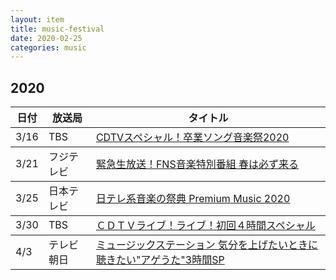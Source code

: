 ```yaml
---
layout: item
title: music-festival
date: 2020-02-25
categories: music
---
```


## 2020
<table class="table table-striped">
  <thead>
    <tr>
      <th>日付</th>
      <th>放送局</th>
      <th>タイトル</th>
    </tr>
  </thead>
  <tbody>
    <tr>
      <td>3/16</td>
      <td>TBS</td>
      <td><a href="https://kidokun153.github.io/music-festival/cdtv/sp_spring2020.html">CDTVスペシャル！卒業ソング音楽祭2020</a></td>
    </tr>
  </tbody>
  <tbody>
    <tr>
      <td>3/21</td>
      <td>フジテレビ</td>
      <td><a href="https://kidokun153.github.io/music-festival/fns/2020sp.html">緊急生放送！FNS音楽特別番組 春は必ず来る</a></td>
    </tr>
  </tbody>
   <tbody>
    <tr>
      <td>3/25</td>
      <td>日本テレビ</td>
      <td><a href="https://kidokun153.github.io/music-festival/premium_music/2020.html">日テレ系音楽の祭典 Premium Music 2020</a></td>
    </tr>
  </tbody>
  <tbody>
    <tr>
      <td>3/30</td>
      <td>TBS</td>
      <td><a href="https://kidokun153.github.io/music-festival/cdtv_livelive/20200330.html">ＣＤＴＶライブ！ライブ！初回４時間スペシャル</a></td>
    </tr>
  </tbody>
    <tbody>
    <tr>
      <td>4/3</td>
      <td>テレビ朝日</td>
      <td><a href="https://kidokun153.github.io/music-festival/music_station/20200403.html">ミュージックステーション 気分を上げたいときに聴きたい"アゲうた"3時間SP</a></td>
    </tr>
  </tbody>
</table>
